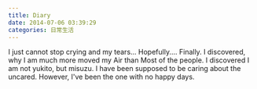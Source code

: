```yaml
---
title: Diary
date: 2014-07-06 03:39:29
categories: 日常生活
---
```


I just cannot stop crying and my tears... Hopefully.... Finally. I discovered, why I am much more moved my Air than Most of the people. I discovered I am not yukito, but misuzu. I have been supposed to be caring about the uncared. However, I've been the one with no happy days.